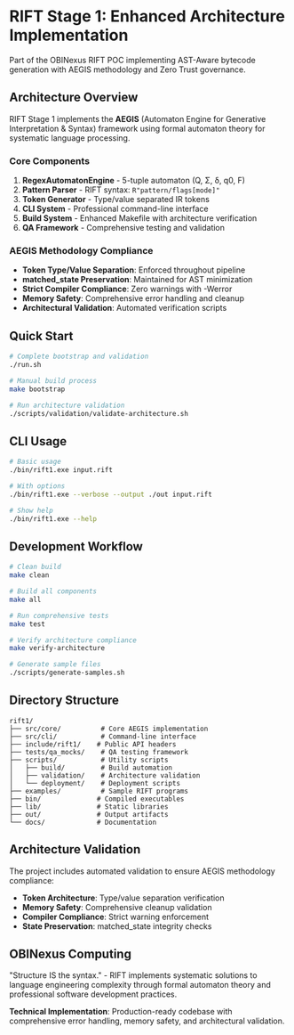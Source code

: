 # RIFT Stage 1: Enhanced Architecture Implementation

Part of the OBINexus RIFT POC implementing AST-Aware bytecode generation with AEGIS methodology and Zero Trust governance.

## Architecture Overview

RIFT Stage 1 implements the **AEGIS** (Automaton Engine for Generative Interpretation & Syntax) framework using formal automaton theory for systematic language processing.

### Core Components

1. **RegexAutomatonEngine** - 5-tuple automaton (Q, Σ, δ, q0, F)
2. **Pattern Parser** - RIFT syntax: `R"pattern/flags[mode]"`
3. **Token Generator** - Type/value separated IR tokens
4. **CLI System** - Professional command-line interface
5. **Build System** - Enhanced Makefile with architecture verification
6. **QA Framework** - Comprehensive testing and validation

### AEGIS Methodology Compliance

- **Token Type/Value Separation**: Enforced throughout pipeline
- **matched_state Preservation**: Maintained for AST minimization
- **Strict Compiler Compliance**: Zero warnings with -Werror
- **Memory Safety**: Comprehensive error handling and cleanup
- **Architectural Validation**: Automated verification scripts

## Quick Start

```bash
# Complete bootstrap and validation
./run.sh

# Manual build process
make bootstrap

# Run architecture validation
./scripts/validation/validate-architecture.sh
```

## CLI Usage

```bash
# Basic usage
./bin/rift1.exe input.rift

# With options
./bin/rift1.exe --verbose --output ./out input.rift

# Show help
./bin/rift1.exe --help
```

## Development Workflow

```bash
# Clean build
make clean

# Build all components
make all

# Run comprehensive tests
make test

# Verify architecture compliance
make verify-architecture

# Generate sample files
./scripts/generate-samples.sh
```

## Directory Structure

```
rift1/
├── src/core/          # Core AEGIS implementation
├── src/cli/           # Command-line interface
├── include/rift1/    # Public API headers
├── tests/qa_mocks/    # QA testing framework
├── scripts/           # Utility scripts
│   ├── build/         # Build automation
│   ├── validation/    # Architecture validation
│   └── deployment/    # Deployment scripts
├── examples/          # Sample RIFT programs
├── bin/              # Compiled executables
├── lib/              # Static libraries
├── out/              # Output artifacts
└── docs/             # Documentation
```

## Architecture Validation

The project includes automated validation to ensure AEGIS methodology compliance:

- **Token Architecture**: Type/value separation verification
- **Memory Safety**: Comprehensive cleanup validation
- **Compiler Compliance**: Strict warning enforcement
- **State Preservation**: matched_state integrity checks

## OBINexus Computing

"Structure IS the syntax." - RIFT implements systematic solutions to language engineering complexity through formal automaton theory and professional software development practices.

**Technical Implementation**: Production-ready codebase with comprehensive error handling, memory safety, and architectural validation.
